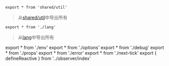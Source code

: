 ```
export * from 'shared/util'
```
> 从[shared/util](./../../shared/util.md)中导出所有

```
export * from './lang'
```
> 从[lang](./lang.md)中导出所有

export * from './env'
export * from './options'
export * from './debug'
export * from './props'
export * from './error'
export * from './next-tick'
export { defineReactive } from '../observer/index'
```

